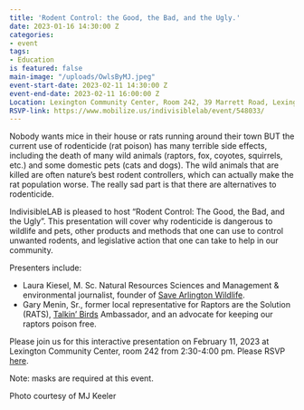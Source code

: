 ```yaml
---
title: 'Rodent Control: the Good, the Bad, and the Ugly.'
date: 2023-01-16 14:30:00 Z
categories:
- event
tags:
- Education
is featured: false
main-image: "/uploads/OwlsByMJ.jpeg"
event-start-date: 2023-02-11 14:30:00 Z
event-end-date: 2023-02-11 16:00:00 Z
Location: Lexington Community Center, Room 242, 39 Marrett Road, Lexington, MA
RSVP-link: https://www.mobilize.us/indivisiblelab/event/548033/
---
```


Nobody wants mice in their house or rats running around their town BUT the current use of rodenticide (rat poison) has many terrible side effects, including the death of many wild animals (raptors, fox, coyotes, squirrels, etc.) and some domestic pets (cats and dogs). The wild animals that are killed are often nature’s best rodent controllers, which can actually make the rat population worse. The really sad part is that there are alternatives to rodenticide.

IndivisibleLAB is pleased to host “Rodent Control: The Good, the Bad, and the Ugly”. This presentation will cover why rodenticide is dangerous to wildlife and pets, other products and methods that one can use to control unwanted rodents, and legislative action that one can take to help in our community.

Presenters include:
- Laura Kiesel, M. Sc. Natural Resources Sciences and Management & environmental journalist, founder of [Save Arlington Wildlife](https://savearlingtonwildlife.org).
- Gary Menin, Sr., former local representative for Raptors are the Solution (RATS), [Talkin’ Birds](https://www.talkinbirds.com) Ambassador, and an advocate for keeping our raptors poison free.

Please join us for this interactive presentation on February 11, 2023 at Lexington Community Center, room 242 from 2:30-4:00 pm. Please RSVP [here](https://www.mobilize.us/indivisiblelab/event/548033/).

Note: masks are required at this event.

Photo courtesy of MJ Keeler